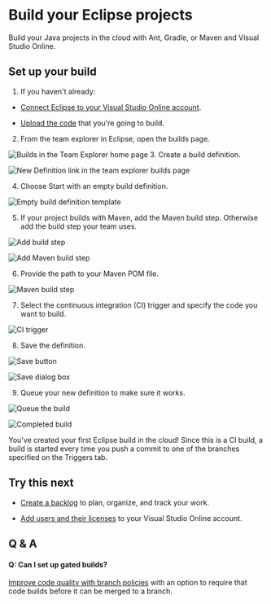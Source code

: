 <properties
	pageTitle="Build your Eclipse projects"
  description="Build your Eclipse projects"
  services="visual-studio-online"
  documentationCenter = ""
  authors="terryaustin"
  manager="terryaustin"
  editor="terryaustin" /> 


# Build your Eclipse projects





Build your Java projects in the cloud with Ant, Gradle, or Maven and Visual Studio Online.





## Set up your build



1. If you haven't already:





 - [Connect Eclipse to your Visual Studio Online account](../setup/connect-to-visual-studio-online.md).

 - [Upload the code](../code/share-your-code-in-git-eclipse.md) that you're going to build.

2. From the team explorer in Eclipse, open the builds page.

![Builds in the Team Explorer home page](./media/build-your-app-eclipse/team-explorer-home.png)
3. Create a build definition.







![New Definition link in the team explorer builds page](./media/build-your-app-eclipse/new-build-definition.png)

4. Choose Start with an empty build definition.







![Empty build definition template](./media/build-your-app-eclipse/start-with-an-empty-build-definition.png)

5. If your project builds with Maven, add the Maven build step. Otherwise add the build step your team uses.







![Add build step](./media/build-your-app-eclipse/add-build-step.png)







![Add Maven build step](./media/build-your-app-eclipse/add-build-step-maven.png)

6. Provide the path to your Maven POM file.







![Maven build step](./media/build-your-app-eclipse/maven-build-step.png)

7. Select the continuous integration (CI) trigger and specify the code you want to build.







![CI trigger](./media/build-your-app-eclipse/build-trigger-ci-master-batch.png)

8. Save the definition.







![Save button](./media/build-your-app-eclipse/build-definition-save-button.png)







![Save dialog box](./media/build-your-app-eclipse/build-definition-save-dialog-box.png)

9. Queue your new definition to make sure it works.







![Queue the build](./media/build-your-app-eclipse/queue-build-dialog-box-with-hosted.png)







![Completed build](./media/build-your-app-eclipse/eclipse-build-completed.png)





You've created your first Eclipse build in the cloud! Since this is a CI build, a build is started every time you push a commit to one of the branches specified on the Triggers tab.





## Try this next



- [Create a backlog](../work/create-your-backlog-vs.md) to plan, organize, and track your work.

- [Add users and their licenses](../setup/assign-licenses-to-users-vs.md) to your Visual Studio Online account.



## Q &amp; A



#### Q: Can I set up gated builds?





[Improve code quality with branch policies](https://msdn.microsoft.com/Library/vs/alm/Code/git/branch-policies) with an option to require that code builds before it can be merged to a branch.

